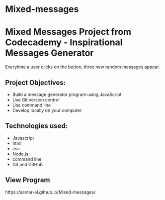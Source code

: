 # Mixed-messages
<h1>Mixed Messages Project from Codecademy - Inspirational Messages Generator</h1>

Everytime a user clicks on the button, three new random messages appear.

<h2>Project Objectives:</h2>
<ul>
<li>Build a message generator program using JavaScript</li>
<li>Use Git version control</li>
<li>Use command line</li>
<li>Develop locally on your computer</li>
</ul>

<h2>Technologies used:</h2>
<ul>
<li>Javascript</li>
<li>html</li>
<li>css</li>
<li>Node.js</li>
<li>command line</li>
<li>Git and GitHub</li>

</ul>

<h2>View Program</h2>
https://samar-al.github.io/Mixed-messages/
